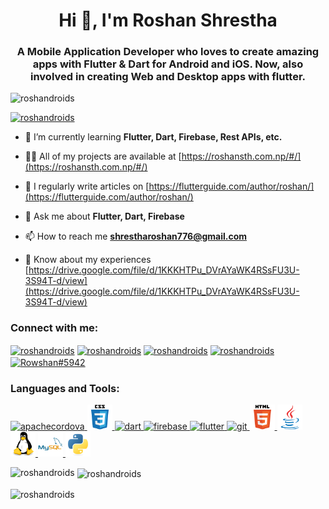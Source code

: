 <h1 align="center">Hi 👋, I'm Roshan Shrestha</h1>
<h3 align="center">A Mobile Application Developer who loves to create amazing apps with Flutter & Dart for Android and iOS. Now, also involved in creating Web and Desktop apps with flutter.</h3>

<p align="left"> <img src="https://komarev.com/ghpvc/?username=roshandroids&label=Profile%20views&color=0e75b6&style=flat" alt="roshandroids" /> </p>

<p align="left"> <a href="https://twitter.com/roshansth56" target="blank"><img src="https://img.shields.io/twitter/follow/roshansth56?logo=twitter&style=for-the-badge" alt="roshandroids" /></a> </p>

- 🌱 I’m currently learning **Flutter, Dart, Firebase, Rest APIs, etc.**

- 👨‍💻 All of my projects are available at [https://roshansth.com.np/#/](https://roshansth.com.np/#/)

- 📝 I regularly write articles on [https://flutterguide.com/author/roshan/](https://flutterguide.com/author/roshan/)

- 💬 Ask me about **Flutter, Dart, Firebase**

- 📫 How to reach me **shrestharoshan776@gmail.com**

- 📄 Know about my experiences [https://drive.google.com/file/d/1KKKHTPu_DVrAYaWK4RSsFU3U-3S94T-d/view](https://drive.google.com/file/d/1KKKHTPu_DVrAYaWK4RSsFU3U-3S94T-d/view)

<h3 align="left">Connect with me:</h3>
<p align="left">
<a href="https://twitter.com/roshandroids" target="blank"><img align="center" src="https://raw.githubusercontent.com/rahuldkjain/github-profile-readme-generator/master/src/images/icons/Social/twitter.svg" alt="roshandroids" height="30" width="40" /></a>
<a href="https://linkedin.com/in/roshandroids" target="blank"><img align="center" src="https://raw.githubusercontent.com/rahuldkjain/github-profile-readme-generator/master/src/images/icons/Social/linked-in-alt.svg" alt="roshandroids" height="30" width="40" /></a>
<a href="https://fb.com/roshandroids" target="blank"><img align="center" src="https://raw.githubusercontent.com/rahuldkjain/github-profile-readme-generator/master/src/images/icons/Social/facebook.svg" alt="roshandroids" height="30" width="40" /></a>
<a href="https://instagram.com/roshandroids" target="blank"><img align="center" src="https://raw.githubusercontent.com/rahuldkjain/github-profile-readme-generator/master/src/images/icons/Social/instagram.svg" alt="roshandroids" height="30" width="40" /></a>
<a href="https://discord.gg/Rowshan#5942" target="blank"><img align="center" src="https://raw.githubusercontent.com/rahuldkjain/github-profile-readme-generator/master/src/images/icons/Social/discord.svg" alt="Rowshan#5942" height="30" width="40" /></a>
</p>

<h3 align="left">Languages and Tools:</h3>
<p align="left"> <a href="https://cordova.apache.org/" target="_blank" rel="noreferrer"> <img src="https://www.vectorlogo.zone/logos/apache_cordova/apache_cordova-icon.svg" alt="apachecordova" width="40" height="40"/> </a> <a href="https://www.w3schools.com/css/" target="_blank" rel="noreferrer"> <img src="https://raw.githubusercontent.com/devicons/devicon/master/icons/css3/css3-original-wordmark.svg" alt="css3" width="40" height="40"/> </a> <a href="https://dart.dev" target="_blank" rel="noreferrer"> <img src="https://www.vectorlogo.zone/logos/dartlang/dartlang-icon.svg" alt="dart" width="40" height="40"/> </a> <a href="https://firebase.google.com/" target="_blank" rel="noreferrer"> <img src="https://www.vectorlogo.zone/logos/firebase/firebase-icon.svg" alt="firebase" width="40" height="40"/> </a> <a href="https://flutter.dev" target="_blank" rel="noreferrer"> <img src="https://www.vectorlogo.zone/logos/flutterio/flutterio-icon.svg" alt="flutter" width="40" height="40"/> </a> <a href="https://git-scm.com/" target="_blank" rel="noreferrer"> <img src="https://www.vectorlogo.zone/logos/git-scm/git-scm-icon.svg" alt="git" width="40" height="40"/> </a> <a href="https://www.w3.org/html/" target="_blank" rel="noreferrer"> <img src="https://raw.githubusercontent.com/devicons/devicon/master/icons/html5/html5-original-wordmark.svg" alt="html5" width="40" height="40"/> </a> <a href="https://www.java.com" target="_blank" rel="noreferrer"> <img src="https://raw.githubusercontent.com/devicons/devicon/master/icons/java/java-original.svg" alt="java" width="40" height="40"/> </a> <a href="https://www.linux.org/" target="_blank" rel="noreferrer"> <img src="https://raw.githubusercontent.com/devicons/devicon/master/icons/linux/linux-original.svg" alt="linux" width="40" height="40"/> </a> <a href="https://www.mysql.com/" target="_blank" rel="noreferrer"> <img src="https://raw.githubusercontent.com/devicons/devicon/master/icons/mysql/mysql-original-wordmark.svg" alt="mysql" width="40" height="40"/> </a> <a href="https://www.python.org" target="_blank" rel="noreferrer"> <img src="https://raw.githubusercontent.com/devicons/devicon/master/icons/python/python-original.svg" alt="python" width="40" height="40"/> </a> </p>

<p><img align="left" src="https://github-readme-stats.vercel.app/api/top-langs?username=roshandroids&show_icons=true&locale=en&layout=compact" alt="roshandroids" /></p>

<p>&nbsp;<img align="center" src="https://github-readme-stats.vercel.app/api?username=roshandroids&show_icons=true&locale=en" alt="roshandroids" /></p>

<p><img align="center" src="https://github-readme-streak-stats.herokuapp.com/?user=roshandroids&" alt="roshandroids" /></p>
